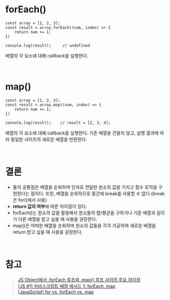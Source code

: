 # forEach()

```
const array = [1, 2, 3];
const result = array.forEach((num, index) => {
	return num += 1;
})

console.log(result);     // undefined
```

배열의 각 요소에 대해 callback을 실행한다.

<br>

# map()

```
const array = [1, 2, 3];
const result = array.map((num, index) => {
	return num += 1;
})

console.log(result);    // result = [2, 3, 4];
```

배열의 각 요소에 대해 callback을 실행한다. 기존 배열을 건들지 않고, 실행 결과에 따라 동일한 사이즈의 새로운 배열을 반환한다.

<br>

# 결론

- 둘의 공통점은 배열을 순회하며 인자로 전달한 원소의 값을 가지고 함수 로직을 구현한다는 점이다. 또한, 배열을 순회하므로 중간에 break를 사용할 수 없다.(break은 for()에서 사용)
- **return 값의 여부**에 따른 차이점이 있다.
- forEach()는 원소의 값을 활용해서 원소들의 합/평균을 구하거나 기존 배열과 길이가 다른 배열을 받고 싶을 때 사용을 권장한다.
- map()은 어떠한 배열을 순회하며 원소의 값들을 각각 가공하여 새로운 배열을 return 받고 싶을 때 사용을 권장한다.

<br>

# 참고

> [JS Object에서 .forEach 루프와 .map() 루프 사이의 주요 차이점](https://fathory.tistory.com/31)  
> [[JS #1] 자바스크립트 배열 메서드 1: forEach, map](https://medium.com/@hongkevin/js-1-%EC%9E%90%EB%B0%94%EC%8A%A4%ED%81%AC%EB%A6%BD%ED%8A%B8-%EB%B0%B0%EC%97%B4-%EB%A9%94%EC%84%9C%EB%93%9C-1-foreach-map-b1cb1c2237d1)  
> [[JavaScript] for vs. forEach vs. map](https://m.blog.naver.com/wideeyed/221877912230)

